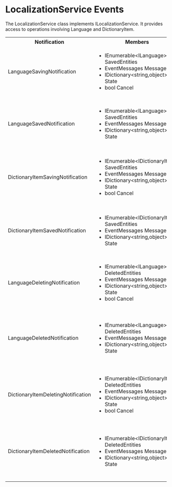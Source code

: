 # LocalizationService Events

The LocalizationService class implements ILocalizationService. It provides access to operations involving Language and DictionaryItem.

<table>
  <tr>
    <th>Notification</th>
    <th>Members</th>
    <th>Description</th>
  </tr>

  <tr>
    <td>LanguageSavingNotification</td>
    <td>
      <ul>
        <li>IEnumerable&ltILanguage&gt SavedEntities</li>
        <li>EventMessages Messages</li>
        <li>IDictionary&ltstring,object&gt State</li>
        <li>bool Cancel</li>
      </ul>
    </td>
    <td>
    Published when LocalizationService.Save (ILanguage overload) is called in the API.<br/>
    SavedEntities: Gets the collection of ILanguage objects being saved.
    </td>
  </tr>

  <tr>
    <td>LanguageSavedNotification</td>
    <td>
      <ul>
        <li>IEnumerable&ltILanguage&gt SavedEntities</li>
        <li>EventMessages Messages</li>
        <li>IDictionary&ltstring,object&gt State</li>
      </ul>
    </td>
    <td>
    RPublished when LocalizationService.Save (ILanguage overload) is called in the API after data has been persisted.<br/>
    SavedEntities: Gets the saved collection of ILanguage objects..
    </td>
  </tr>

  <tr>
    <td>DictionaryItemSavingNotification</td>
    <td>
      <ul>
        <li>IEnumerable&ltIDictionaryItem&gt SavedEntities</li>
        <li>EventMessages Messages</li>
        <li>IDictionary&ltstring,object&gt State</li>
        <li>bool Cancel</li>
      </ul>
    </td>
    <td>
    Published when LocalizationService.Save (IDictionaryItem overload) is called in the API.<br/>
    SavedEntities: Gets the collection of IDictionaryItem objects being saved.
    </td>
  </tr>

  <tr>
    <td>DictionaryItemSavedNotification</td>
    <td>
      <ul>
        <li>IEnumerable&ltIDictionaryItem&gt SavedEntities</li>
        <li>EventMessages Messages</li>
        <li>IDictionary&ltstring,object&gt State</li>
      </ul>
    </td>
    <td>
    Published when LocalizationService.Save (IDictionaryItem overload) is called in the API and the data has been persisted.<br/>
    SavedEntities: Gets the saved collection of IDictionary objects.
    </td>
  </tr>

  <tr>
    <td>LanguageDeletingNotification</td>
    <td>
      <ul>
        <li>IEnumerable&ltILanguage&gt DeletedEntities</li>
        <li>EventMessages Messages</li>
        <li>IDictionary&ltstring,object&gt State</li>
        <li>bool Cancel</li>
      </ul>
    </td>
    <td>
    Published when LocalizationService.Delete (ILanguage overload) is called in the API.<br/>
    DeletedEntities: Gets the collection of ILanguage objects being deleted.
    </td>
  </tr>

  <tr>
    <td>LanguageDeletedNotification</td>
    <td>
      <ul>
        <li>IEnumerable&ltILanguage&gt DeletedEntities</li>
        <li>EventMessages Messages</li>
        <li>IDictionary&ltstring,object&gt State</li>
      </ul>
    </td>
    <td>
    Published when LocalizationService.Delete (ILanguage overload) is called in the API, after the languages has been deleted.<br/>
    DeletedEntities: Gets the collection of deleted ILanguage objects.
    </td>
  </tr>

  <tr>
    <td>DictionaryItemDeletingNotification</td>
    <td>
      <ul>
        <li>IEnumerable&ltIDictionaryItem&gt DeletedEntities</li>
        <li>EventMessages Messages</li>
        <li>IDictionary&ltstring,object&gt State</li>
        <li>bool Cancel</li>
      </ul>
    </td>
    <td>
    Published when LocalizationService.Delete (IDictionaryItem overload) is called in the API.<br/>
    DeletedEntities: Gets the collection of IDictionaryItem objects being deleted
    </td>
  </tr>

  <tr>
    <td>DictionaryItemDeletedNotification</td>
    <td>
      <ul>
        <li>IEnumerable&ltIDictionaryItem&gt DeletedEntities</li>
        <li>EventMessages Messages</li>
        <li>IDictionary&ltstring,object&gt State</li>
      </ul>
    </td>
    <td>
    Published when LocalizationService.Delete (IDictionaryItem overload) is called in the API, after the dictionary items has been deleted.<br/>
    DeletedEntities: Gets the collection of deleted IDictionaryItem objects.
    </td>
  </tr>
</table>